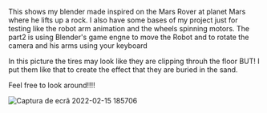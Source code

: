 This shows my blender made inspired on the Mars Rover at planet Mars where he lifts up a rock.
I also have some bases of my project just for testing like the robot arm animation and the wheels spinning motors.
The part2 is using Blender's game engne to move the Robot and to rotate the camera and his arms using your keyboard

In this picture the tires may look like they are clipping throuh the floor BUT! I put them like that to create the effect that they are buried in the sand.

Feel free to look around!!!!


![Captura de ecrã 2022-02-15 185706](https://user-images.githubusercontent.com/32963070/154139141-c4b4a1b4-52ad-4bc5-999f-d052a5a5ead1.jpg)
